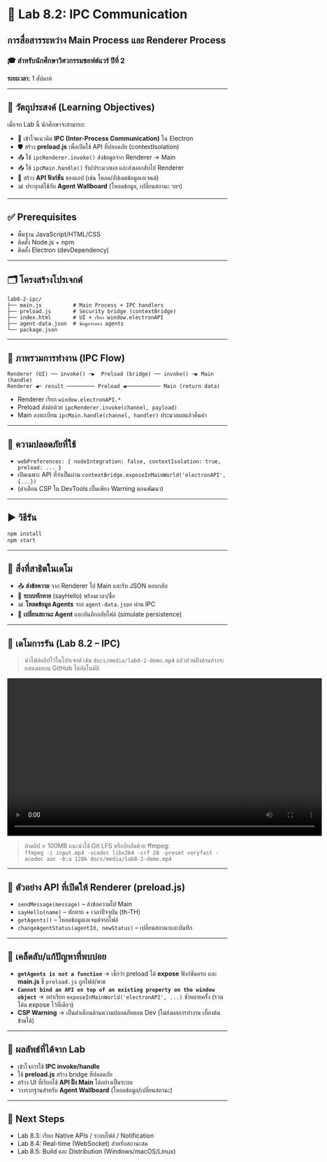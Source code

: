# 🔄 Lab 8.2: IPC Communication  
## การสื่อสารระหว่าง Main Process และ Renderer Process

### 🎓 สำหรับนักศึกษาวิศวกรรมซอฟต์แวร์ ปีที่ 2  
**ระยะเวลา:** 1 สัปดาห์

---

## 🎯 วัตถุประสงค์ (Learning Objectives)
เมื่อจบ Lab นี้ นักศึกษาจะสามารถ:
- 🔄 เข้าใจแนวคิด **IPC (Inter-Process Communication)** ใน Electron  
- 🛡️ สร้าง **preload.js** เพื่อเปิดใช้ API ที่ปลอดภัย (contextIsolation)  
- 📤 ใช้ `ipcRenderer.invoke()` ส่งข้อมูลจาก Renderer → Main  
- 📥 ใช้ `ipcMain.handle()` รับ/ประมวลผล และส่งผลกลับไป Renderer  
- 🔧 สร้าง **API ฟังก์ชัน** ของแอป (เช่น โหลด/อัปเดตข้อมูลเอเจนต์)  
- 📊 ประยุกต์ใช้กับ **Agent Wallboard** (โหลดข้อมูล, เปลี่ยนสถานะ ฯลฯ)

---

## ✅ Prerequisites
- พื้นฐาน JavaScript/HTML/CSS  
- ติดตั้ง Node.js + npm  
- ติดตั้ง Electron (devDependency)  

---

## 🗂️ โครงสร้างโปรเจกต์
```
lab8-2-ipc/
├── main.js          # Main Process + IPC handlers
├── preload.js       # Security bridge (contextBridge)
├── index.html       # UI + เรียก window.electronAPI
├── agent-data.json  # ข้อมูลจำลอง agents
└── package.json
```

---

## 🧠 ภาพรวมการทำงาน (IPC Flow)
```
Renderer (UI) ── invoke() ─▶  Preload (bridge) ── invoke() ─▶ Main (handle)
Renderer ◀─ result ───────── Preload ◀─────────── Main (return data)
```
- Renderer เรียก `window.electronAPI.*`  
- Preload ส่งต่อด้วย `ipcRenderer.invoke(channel, payload)`  
- Main ลงทะเบียน `ipcMain.handle(channel, handler)` ประมวลผลแล้วคืนค่า

---

## 🔐 ความปลอดภัยที่ใช้
- `webPreferences: { nodeIntegration: false, contextIsolation: true, preload: ... }`  
- เปิดเฉพาะ API ที่จำเป็นผ่าน `contextBridge.exposeInMainWorld('electronAPI', {...})`  
- (คำเตือน CSP ใน DevTools เป็นเพียง Warning ตอนพัฒนา)

---

## ▶️ วิธีรัน
```bash
npm install
npm start
```

---

## 🧪 สิ่งที่สาธิตในเดโม
- 📤 **ส่งข้อความ** จาก Renderer ไป Main และรับ JSON ตอบกลับ  
- 👋 **ระบบทักทาย** (sayHello) พร้อมเวลา/ชื่อ  
- 📊 **โหลดข้อมูล Agents** จาก `agent-data.json` ผ่าน IPC  
- 🔄 **เปลี่ยนสถานะ Agent** และบันทึกกลับไฟล์ (simulate persistence)

---

## 🎥 เดโมการรัน (Lab 8.2 – IPC)
> นำไฟล์คลิปไว้ในโปรเจกต์ เช่น `docs/media/lab8-2-demo.mp4` แล้วส่วนฝังด้านล่างจะแสดงผลบน GitHub ได้อัตโนมัติ

<video src="./docs/media/lab8-2-demo.mp4" controls width="720"></video>

> ถ้าคลิป > 100MB แนะนำใช้ Git LFS หรือบีบอัดด้วย ffmpeg:  
> `ffmpeg -i input.mp4 -vcodec libx264 -crf 28 -preset veryfast -acodec aac -b:a 128k docs/media/lab8-2-demo.mp4`

---

## 📑 ตัวอย่าง API ที่เปิดให้ Renderer (preload.js)
- `sendMessage(message)` – ส่งข้อความไป Main  
- `sayHello(name)` – ทักทาย + เวลาปัจจุบัน (th-TH)  
- `getAgents()` – โหลดข้อมูลเอเจนต์จากไฟล์  
- `changeAgentStatus(agentId, newStatus)` – เปลี่ยนสถานะและบันทึก

---

## 🧰 เคล็ดลับ/แก้ปัญหาที่พบบ่อย
- **`getAgents is not a function`** → เช็กว่า preload ได้ **expose** ฟังก์ชันครบ และ **main.js** ชี้ `preload.js` ถูกไฟล์/พาธ  
- **`Cannot bind an API on top of an existing property on the window object`** → อย่าเรียก `exposeInMainWorld('electronAPI', ...)` ซ้ำหลายครั้ง (รวมโค้ด expose ไว้ที่เดียว)  
- **CSP Warning** → เป็นคำเตือนด้านความปลอดภัยตอน Dev (ไม่ส่งผลการทำงาน เบื้องต้นข้ามได้)

---

## 🏁 ผลลัพธ์ที่ได้จาก Lab
- เข้าใจการใช้ **IPC invoke/handle**  
- ใช้ **preload.js** สร้าง bridge ที่ปลอดภัย  
- สร้าง UI ที่เรียกใช้ **API ฝั่ง Main** ได้อย่างเป็นระบบ  
- วางรากฐานสำหรับ **Agent Wallboard** (โหลดข้อมูล/เปลี่ยนสถานะ)

---

## 🚀 Next Steps
- Lab 8.3: เรียก Native APIs / ระบบไฟล์ / Notification  
- Lab 8.4: Real-time (WebSocket) สำหรับสถานะสด  
- Lab 8.5: Build และ Distribution (Windows/macOS/Linux)
